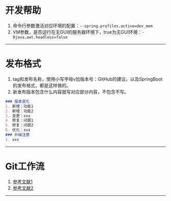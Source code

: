 # 开发帮助
1. 命令行参数激活对应环境的配置：`--spring.profiles.active=dev_mem`
2. VM参数，是否运行在无GUI的服务器环境下，true为无GUI环境：`-Djava.awt.headless=false`
___

# 发布格式
1. tag和发布名称，使用小写字母v加版本号：GitHub的建议，以及SpringBoot的发布格式，都是这样做的。
2. 新发布版本包含什么内容就写对应部分内容，不包含不写。
```markdown
### 版本变化
1. 新增：功能1
2. 新增：功能2
3. 变更：xxx
4. 修复：问题1
5. 修复：问题2
6. 优化：xxx
### 升级注意
1. xxx
```
___

# Git工作流
1. [参考文献1](https://www.jianshu.com/p/7eba1f0b5b42)
2. [参考文献2](https://www.jianshu.com/p/a6b08ecc712b)
___